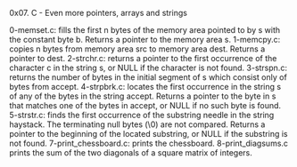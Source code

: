 <h> 0x07. C - Even more pointers, arrays and strings <h>

0-memset.c: fills the first n bytes of the memory area pointed to by s with the constant byte b. Returns a pointer to the memory area s.
1-memcpy.c: copies n bytes from memory area src to memory area dest. Returns a pointer to dest.
2-strchr.c: returns a pointer to the first occurrence of the character c in the string s, or NULL if the character is not found.
3-strspn.c: returns the number of bytes in the initial segment of s which consist only of bytes from accept.
4-strpbrk.c: locates the first occurrence in the string s of any of the bytes in the string accept. Returns a pointer to the byte in s that matches one of the bytes in accept, or NULL if no such byte is found.
5-strstr.c: finds the first occurrence of the substring needle in the string haystack. The terminating null bytes (\0) are not compared. Returns a pointer to the beginning of the located substring, or NULL if the substring is not found.
7-print_chessboard.c: prints the chessboard.
8-print_diagsums.c prints the sum of the two diagonals of a square matrix of integers.
